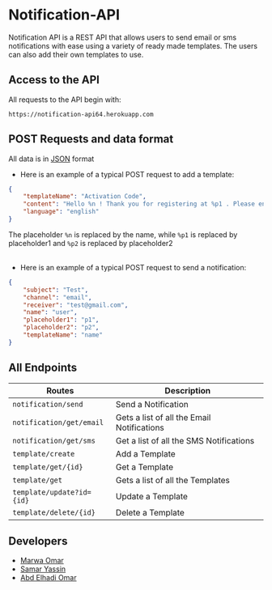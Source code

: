 # Notification-API
Notification API is a REST API that allows users to send email or sms notifications with ease using a variety of ready made templates. The users can also add their own templates to use.

## Access to the API

All requests to the API begin with: 

```shell
https://notification-api64.herokuapp.com
```

## POST Requests and data format

All data is in [JSON](http://json.org) format

* Here is an example of a typical POST request to add a template:
```json
{
    "templateName": "Activation Code",
    "content": "Hello %n ! Thank you for registering at %p1 . Please enter this code %p2 to activate your account",
    "language": "english"
}
```
The placeholder `%n` is replaced by the name, while `%p1` is replaced by placeholder1 and `%p2` is replaced by placeholder2
<br/><br/>

* Here is an example of a typical POST request to send a notification:
```json
{
    "subject": "Test",
    "channel": "email",
    "receiver": "test@gmail.com",
    "name": "user",
    "placeholder1": "p1",
    "placeholder2": "p2",
    "templateName": "name"
}
```


## All Endpoints

Routes | Description
------------ | -------------
`notification/send` | Send a Notification
`notification/get/email` | Gets a list of all the Email Notifications
`notification/get/sms` | Get a list of all the SMS Notifications
`template/create` | Add a Template
`template/get/{id}` | Get a Template
`template/get` | Gets a list of all the Templates
`template/update?id={id}` | Update a Template
`template/delete/{id}` | Delete a Template

## Developers

* [Marwa Omar](https://github.com/Marwa64)
* [Samar Yassin](https://github.com/samar-yassin)
* [Abd Elhadi Omar](https://github.com/Abd-Elhadi)
